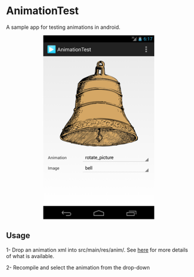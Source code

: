 AnimationTest
====

A sample app for testing animations in android.

<center><img src="/resources/sample.png" height="500px"/></center>

## Usage

1- Drop an animation xml into src/main/res/anim/. See [here](http://developer.android.com/guide/topics/resources/animation-resource.html) for more details of what is available.

2- Recompile and select the animation from the drop-down
